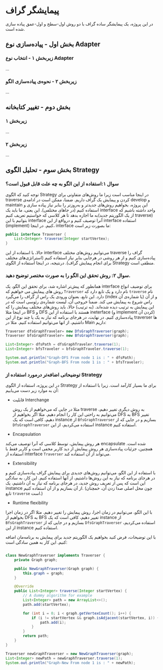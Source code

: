 # پیمایشگر گراف
در این پروژه، یک پیمایشگر ساده گراف با دو روش اول-سطح و اول-عمق پیاده سازی شده است.

## بخش اول - پیاده‌سازی نوع Adapter

### زیربخش ۱ - انتخاب نوع Adapter
...

### زیربخش ۲ - نحوه‌ی پیاده‌سازی الگو
...

## بخش دوم - تغییر کتابخانه

### زیربخش ۱
...

### زیربخش ۲
...

## بخش سوم - تحلیل الگوی Strategy

### سوال ۱:‌استفاده از این الگو به چه علت قابل قبول است؟
توجه کنید که الگوی Strategy در اینجا مناسب است زیرا ما روش‌های متفاوتی برای traverse کردن و پیمایش یک گراف داریم. ضمنا، ممکن است در ادامه‌ی develop و maintain این پروژه، بخواهیم روش‌های جدیدتر و به‌روزتر را بنابر نیاز پیاده سازی و استفاده کنیم (در جاهای مختلفی). این یعنی، ما باید یک interface واحد داشته باشیم که به ما اجازه بدهد تا هر کلاسی که خواستیم تعریف کنیم‌(از یک الگوریتم جدید traverse) بتوانیم با این interface آنرا توصیف کنیم و درواقع از این interface استفاده (implement) کنیم. در اینجا، interface ما بصورت زیر است:

```java
public interface Traverser {
    List<Integer> traverse(Integer startVertex);
}
```

حالا، با استفاده از این interface می‌توانیم روش‌های مختلف traverse گراف را پیاده‌سازی کنیم و از هر روشی در هرجایی بنابر نیاز استفاده کنیم (استراتژی‌های مختلف برای انجام پیمایش گراف). درنتیجه، در اینجا استفاده از الگوی Strategy منطقی است.

### سوال ۲: روش تحقق این الگو را به صورت مختصر توضیح دهید.
همانطور که پیش‌تر اشاره شد، برای تحقق این الگو، یک interface برای توضیف انواع روش های پیمایش می خواهیم که `Traverser` نام دارد و یک تابع دارد که `traverse` نام دارد. این تابع، بعنوان ورودی یک راس از گراف را می‌گیرد (index یا شماره‌ی آن) و از آن راس شروع به پیمایش می کند. ضمنا خروجی آن، لیست شماره‌ی رئوسی است که در این پیمایش به ترتیب دیده شده‌اند. (به ترتیب) حالا، باید روش‌های مختلف پیمایش را که در اینجا مثلا BFS و DFS هستند با استفاده از این ineterface (و implement کردن آن) پیاده‌سازی کنیم. در نهایت، در هرجای برنامه که نیاز به یک یا چند نوع از این traverser ها داشتیم، از انها می‌توانیم استفاده کنیم. مثلا در Main داریم:

```java
Traverser dfsGraphTraveler= new DfsGraphTraverser(graph);
Traverser bfsGraphTraveler= new BfsGraphTraverser(graph);

List<Integer> dfsPath = dfsGraphTraveler.traverse(1);
List<Integer> bfsTraveler = bfsGraphTraveler.traverse(1);

System.out.println("Graph-DFS From node 1 is : " + dfsPath);
System.out.println("Graph-BFS From node 1 is : " + bfsTraveler);
```

### توضیحاتی اضافه‌تر درمورد استفاده از Strategy
در این پروژه، استفاده از الگوی Strategy برای ما بسیار کارآمد است. زیرا با استفاده از آن به موارد زیر دست می‌یابیم:
- قابلیت Interchange

  مثلا در جایی که می‌خواهیم از یک روش traverse به روش دیگری تغییر دهیم، می‌توانیم به راحتی این کار را انجام دهیم. مثلا اگر بخواهیم از DFS به BFS تغییر دهیم، کافی است که یک instance از `BfsGraphTraverser` بسازیم و در جایی که از `DfsGraphTraverser` استفاده می‌کردیم، از این instance استفاده کنیم.

- Encapsulation

هر روش پیمایش، توسط کلاسی که آنرا توصیف می‌کند encapsulate شده است. همچنین، جزئیات پیاده‌سازی هر روش پیمایش از دید کاربر مخفی است و کاربر فقط با استفاده از interface `Traverser` می‌تواند از آن استفاده کند. 

- Extensibility

با استفاده از این الگو، می‌توانیم روش‌های جدیدی برای پیمایش گراف پیاده‌سازی کنیم و در هرجای برنامه که نیاز به این روش‌ها داشتیم، از آنها استفاده کنیم. این کار، به سادگی این است که پس از تعریف روش جدید، در هرجای برنامه که نیاز به آن داشتیم، یک instance از آن بسازیم و از آن استفاده کنیم.‌ (چون محل اصلی صدا زدن آن، خمچنان تابع `traverse` است.)

- Runtime flexibility

با این الگو، می‌توانیم در زمان اجرا، روش پیمایش را تغییر دهیم. مثلا اگر در زمان اجرا بخواهیم از DFS به BFS تغییر دهیم، کافی است که یک instance از `BfsGraphTraverser` بسازیم و در جایی که از `DfsGraphTraverser` استفاده می‌کردیم، از این instance استفاده کنیم.

با این توضیحات، فرض کنید بخواهیم یک الگوریتم جدید برای پیمایش به برنامه‌مان اضافه کنیم. این کار به همین سادگی است:

```java

class NewGraphTraverser implements Traverser {
    private Graph graph;

    public NewGraphTraverser(Graph graph) {
        this.graph = graph;
    }

    @Override
    public List<Integer> traverse(Integer startVertex) {
        // A dummy algorithm for example
        List<Integer> path = new ArrayList<>();
        path.add(startVertex);

        for (int i = 0; i < graph.getVertexCount(); i++) {
            if (i != startVertex && graph.isAdjacent(startVertex, i)) {
                path.add(i);
            }
        }
        return path;
    }
}
```

```java
Traverser newGraphTraverser = new NewGraphTraverser(graph);
List<Integer> newPath = newGraphTraverser.traverse(1);
System.out.println("Graph-New From node 1 is : " + newPath);
```
